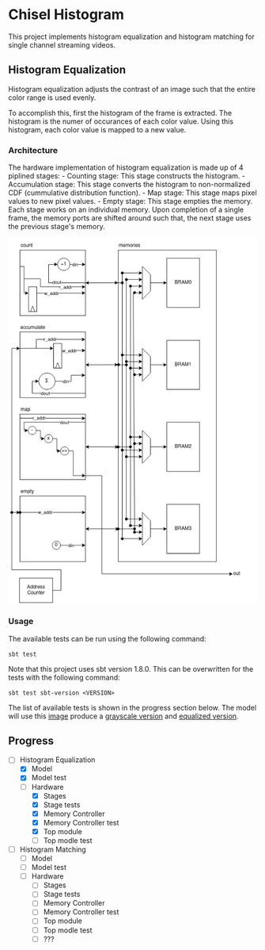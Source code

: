# Chisel Histogram
This project implements histogram equalization and histogram matching for single channel streaming videos. 

## Histogram Equalization
Histogram equalization adjusts the contrast of an image such that the entire color range is used evenly. 

To accomplish this, first the histogram of the frame is extracted. The histogram is the numer of occurances of each color value. 
Using this histogram, each color value is mapped to a new value.

### Architecture
The hardware implementation of histogram equalization is made up of 4 piplined stages:
    - Counting stage: This stage constructs the histogram.
    - Accumulation stage: This stage converts the histogram to non-normalized CDF (cummulative distribution function).
    - Map stage: This stage maps pixel values to new pixel values.
    - Empty stage: This stage empties the memory. 
Each stage works on an individual memory. Upon completion of a single frame, the memory ports are shifted around such that, the next stage uses the previous stage's memory.

![Architecture](https://github.com/bugraonal/chisel-histogram/blob/master/docs/HistEq.drawio.png?raw=true)

### Usage
The available tests can be run using the following command:
```
sbt test
```
Note that this project uses sbt version 1.8.0. This can be overwritten for the tests with the following command:
```
sbt test sbt-version <VERSION>
```
The list of available tests is shown in the progress section below.
The model will use this [image](resources/simple.jpg) produce a [grayscale version](resources/gray.jpg) and [equalized version](resources/hist_out.jpg).

## Progress
- [ ] Histogram Equalization
    - [x] Model
    - [x] Model test
    - [ ] Hardware
         - [x] Stages
         - [x] Stage tests
         - [x] Memory Controller
         - [x] Memory Controller test
         - [x] Top module
         - [ ] Top modle test
- [ ] Histogram Matching
    - [ ] Model
    - [ ] Model test
    - [ ] Hardware
        - [ ] Stages
        - [ ] Stage tests
        - [ ] Memory Controller
        - [ ] Memory Controller test
        - [ ] Top module
        - [ ] Top modle test
        - [ ] ???

